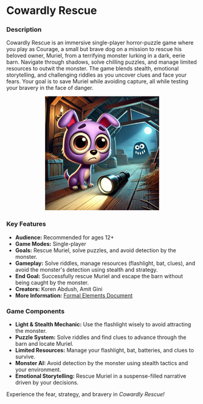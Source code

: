 # Cowardly Rescue

### Description
Cowardly Rescue is an immersive single-player horror-puzzle game where you play as Courage, a small but brave dog on a mission to rescue his beloved owner, Muriel, from a terrifying monster lurking in a dark, eerie barn. Navigate through shadows, solve chilling puzzles, and manage limited resources to outwit the monster. The game blends stealth, emotional storytelling, and challenging riddles as you uncover clues and face your fears. Your goal is to save Muriel while avoiding capture, all while testing your bravery in the face of danger.

<div align="center">
  <img src="Cowardly Dog Rescue.jpg" width="300"/>
</div>


### Key Features

- **Audience:** Recommended for ages 12+  
- **Game Modes:** Single-player  
- **Goals:** Rescue Muriel, solve puzzles, and avoid detection by the monster.  
- **Gameplay:** Solve riddles, manage resources (flashlight, bat, clues), and avoid the monster's detection using stealth and strategy.  
- **End Goal:** Successfully rescue Muriel and escape the barn without being caught by the monster.  
- **Creators:** Koren Abdush, Amit Gini  
- **More Information:** [Formal Elements Document](https://github.com/GiniProj/Cowardly-Rescue/blob/main/Formal-elements.md)  


### Game Components

- **Light & Stealth Mechanic:** Use the flashlight wisely to avoid attracting the monster.
- **Puzzle System:** Solve riddles and find clues to advance through the barn and locate Muriel.
- **Limited Resources:** Manage your flashlight, bat, batteries, and clues to survive.
- **Monster AI:** Avoid detection by the monster using stealth tactics and your environment.
- **Emotional Storytelling:** Rescue Muriel in a suspense-filled narrative driven by your decisions.

Experience the fear, strategy, and bravery in *Cowardly Rescue!*


